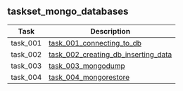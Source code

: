 ## taskset_mongo_databases

| Task     | Description                                                                                        |
|----------|----------------------------------------------------------------------------------------------------|
| task_001 | [task_001_connecting_to_db](taskset_mongo_databases/task_001_connecting_to_db)                     |
| task_002 | [task_002_creating_db_inserting_data](taskset_mongo_databases/task_002_creating_db_inserting_data) |
| task_003 | [task_003_mongodump](taskset_mongo_databases/task_003_mongodump)                                   |
| task_004 | [task_004_mongorestore](taskset_mongo_databases/task_004_mongorestore)                             |

